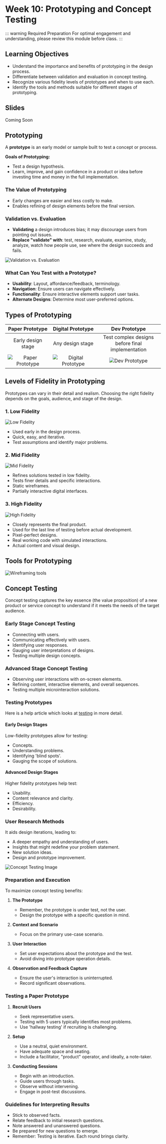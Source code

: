 # Week 10: Prototyping and Concept Testing

::: warning Required Preparation
For optimal engagement and understanding, please review this module before class.
:::

## Learning Objectives

- Understand the importance and benefits of prototyping in the design process.
- Differentiate between validation and evaluation in concept testing.
- Recognize various fidelity levels of prototypes and when to use each.
- Identify the tools and methods suitable for different stages of prototyping.

## Slides

Coming Soon

## Prototyping

A **prototype** is an early model or sample built to test a concept or process.

**Goals of Prototyping:**

- Test a design hypothesis.
- Learn, improve, and gain confidence in a product or idea before investing time and money in the full implementation.

### The Value of Prototyping

- Early changes are easier and less costly to make.
- Enables refining of design elements before the final version.

### Validation vs. Evaluation

- **Validating** a design introduces bias; it may discourage users from pointing out issues.
- **Replace "validate" with**: test, research, evaluate, examine, study, analyze, watch how people use, see where the design succeeds and fails.

![Validation vs. Evaluation](./validation.png)

### What Can You Test with a Prototype?

- **Usability**: Layout, affordance/feedback, terminology.
- **Navigation**: Ensure users can navigate effectively.
- **Functionality**: Ensure interactive elements support user tasks.
- **Alternate Designs**: Determine most user-preferred options.

## Types of Prototyping

|         Paper Prototype         |          Digital Prototype          |                     Dev Prototype                     |
| :-----------------------------: | :---------------------------------: | :---------------------------------------------------: |
|       Early design stage        |          Any design stage           | Test complex designs <br> before final implementation |
| ![Paper Prototype](./paper.png) | ![Digital Prototype](./digital.png) |              ![Dev Prototype](./dev.png)              |

## Levels of Fidelity in Prototyping

Prototypes can vary in their detail and realism. Choosing the right fidelity depends on the goals, audience, and stage of the design.

### 1. Low Fidelity

![Low Fidelity](./low-fidelity.png)

- Used early in the design process.
- Quick, easy, and iterative.
- Test assumptions and identify major problems.

### 2. Mid Fidelity

![Mid Fidelity](./mid-fidelity.png)

- Refines solutions tested in low fidelity.
- Tests finer details and specific interactions.
- Static wireframes.
- Partially interactive digital interfaces.

### 3. High Fidelity

![High Fidelity](./high-fidelity.png)

- Closely represents the final product.
- Used for the last line of testing before actual development.
- Pixel-perfect designs.
- Real working code with simulated interactions.
- Actual content and visual design.

## Tools for Prototyping

![Wireframing tools](./tools.png)

## Concept Testing

Concept testing captures the key essence (the value proposition) of a new product or service concept to understand if it meets the needs of the target audience.

### Early Stage Concept Testing

- Connecting with users.
- Communicating effectively with users.
- Identifying user responses.
- Gauging user interpretations of designs.
- Testing multiple design concepts.

### Advanced Stage Concept Testing

- Observing user interactions with on-screen elements.
- Refining content, interactive elements, and overall sequences.
- Testing multiple microinteraction solutions.

### Testing Prototypes

Here is a help article which looks at [testing](https://www.interaction-design.org/literature/article/stage-5-in-the-design-thinking-process-test) in more detail.

#### Early Design Stages

Low-fidelity prototypes allow for testing:

- Concepts.
- Understanding problems.
- Identifying 'blind spots'.
- Gauging the scope of solutions.

<YouTube
  title="Paper Prototyping: How to Create & Usability-Test Simple UI Prototypes (40 min tutorial)"
  url="https://www.youtube.com/embed/OlbdIXLunt4?si=2wSMlKS2kmZG0SAH"
/>

#### Advanced Design Stages

Higher fidelity prototypes help test:

- Usability.
- Content relevance and clarity.
- Efficiency.
- Desirability.

### User Research Methods

It aids design iterations, leading to:

- A deeper empathy and understanding of users.
- Insights that might redefine your problem statement.
- New solution ideas.
- Design and prototype improvement.

![Concept Testing Image](./concept-testing.png)

### Preparation and Execution

To maximize concept testing benefits:

1. **The Prototype**

   - Remember, the prototype is under test, not the user.
   - Design the prototype with a specific question in mind.

2. **Context and Scenario**

   - Focus on the primary use-case scenario.

3. **User Interaction**

   - Set user expectations about the prototype and the test.
   - Avoid diving into prototype operation details.

4. **Observation and Feedback Capture**
   - Ensure the user's interaction is uninterrupted.
   - Record significant observations.

### Testing a Paper Prototype

<YouTube
  title="Usability Test with a Paper Prototype"
  url="https://www.youtube.com/embed/dNbh21-G_cQ?si=F7upesADu6QLjYzM"
/>

1. **Recruit Users**

   - Seek representative users.
   - Testing with 5 users typically identifies most problems.
   - Use 'hallway testing' if recruiting is challenging.

2. **Setup**

   - Use a neutral, quiet environment.
   - Have adequate space and seating.
   - Include a facilitator, "product" operator, and ideally, a note-taker.

3. **Conducting Sessions**
   - Begin with an introduction.
   - Guide users through tasks.
   - Observe without intervening.
   - Engage in post-test discussions.

### Guidelines for Interpreting Results

- Stick to observed facts.
- Relate feedback to initial research questions.
- Note answered and unanswered questions.
- Be prepared for new questions to emerge.
- Remember: Testing is iterative. Each round brings clarity.
